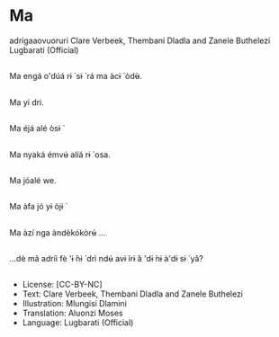 # Ma
adrigaaovuoruri
Clare Verbeek, Thembani
Dladla and Zanele
Buthelezi
Lugbarati (Official)

##
Ma engá o'dúá rɨ ̀ sɨ ̀ rá
ma àcɨ ́ òdʉ̀.


##
Ma yí dri.


##
Ma éjá alé òsɨ ̀


##
Ma nyaká émvʉ́ alíá rɨ ̀
osa.


##
Ma jóalé we.


##
Ma àfa jó yɨ òjɨ ̀


##
Ma àzí nga àndèkókòrʉ́ ...


##
...dè mâ adríi fè 'ɨ ̂nɨ ́ drì
ndʉ́ avɨ ́irɨ ̀á 'dɨ ́nɨ à'dɨ sɨ ̀
yǎ?


##
* License: [CC-BY-NC]
* Text: Clare Verbeek, Thembani Dladla and Zanele
Buthelezi
* Illustration: Mlungisi Dlamini
* Translation: Aluonzi Moses
* Language: Lugbarati (Official)

